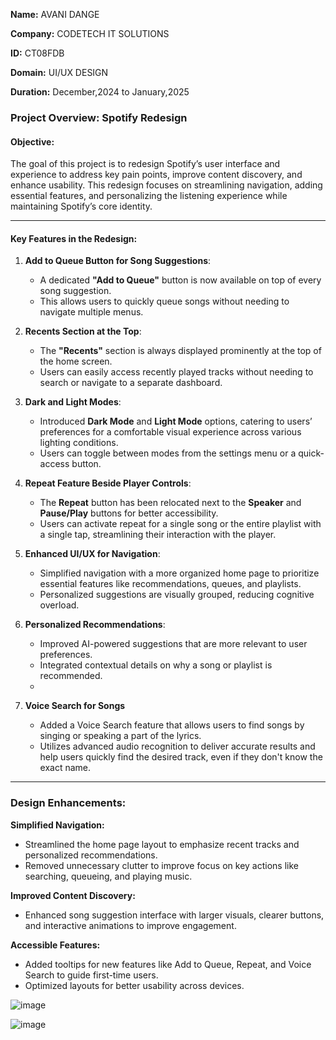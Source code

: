 **Name:** AVANI DANGE

**Company:** CODETECH IT SOLUTIONS

**ID:**  CT08FDB

**Domain:** UI/UX DESIGN

**Duration:** December,2024 to January,2025



### Project Overview: Spotify Redesign  

#### Objective:  
The goal of this project is to redesign Spotify’s user interface and experience to address key pain points, improve content discovery, and enhance usability. This redesign focuses on streamlining navigation, adding essential features, and personalizing the listening experience while maintaining Spotify’s core identity.  

---

#### Key Features in the Redesign:  

1. **Add to Queue Button for Song Suggestions**:  
   - A dedicated **"Add to Queue"** button is now available on top of every song suggestion.  
   - This allows users to quickly queue songs without needing to navigate multiple menus.  

2. **Recents Section at the Top**:  
   - The **"Recents"** section is always displayed prominently at the top of the home screen.  
   - Users can easily access recently played tracks without needing to search or navigate to a separate dashboard.  

3. **Dark and Light Modes**:  
   - Introduced **Dark Mode** and **Light Mode** options, catering to users’ preferences for a comfortable visual experience across various lighting conditions.  
   - Users can toggle between modes from the settings menu or a quick-access button.  

4. **Repeat Feature Beside Player Controls**:  
   - The **Repeat** button has been relocated next to the **Speaker** and **Pause/Play** buttons for better accessibility.  
   - Users can activate repeat for a single song or the entire playlist with a single tap, streamlining their interaction with the player.  

5. **Enhanced UI/UX for Navigation**:  
   - Simplified navigation with a more organized home page to prioritize essential features like recommendations, queues, and playlists.  
   - Personalized suggestions are visually grouped, reducing cognitive overload.  

6. **Personalized Recommendations**:  
   - Improved AI-powered suggestions that are more relevant to user preferences.  
   - Integrated contextual details on why a song or playlist is recommended.
   - 
7. **Voice Search for Songs**
   - Added a Voice Search feature that allows users to find songs by singing or speaking a part of the lyrics.
   - Utilizes advanced audio recognition to deliver accurate results and help users quickly find the desired track, even if they don't know the exact name.

---
### Design Enhancements:

**Simplified Navigation:**
  - Streamlined the home page layout to emphasize recent tracks and personalized recommendations.
  - Removed unnecessary clutter to improve focus on key actions like searching, queueing, and playing music.
    
**Improved Content Discovery:**
  - Enhanced song suggestion interface with larger visuals, clearer buttons, and interactive animations to improve engagement.
    
**Accessible Features:**
  - Added tooltips for new features like Add to Queue, Repeat, and Voice Search to guide first-time users.
  - Optimized layouts for better usability across devices.


![image](https://github.com/user-attachments/assets/757929c2-6ee0-4958-8b06-948a63a1c173)

![image](https://github.com/user-attachments/assets/fdf3907c-6f96-4b92-b29a-09d97c6a150a)
